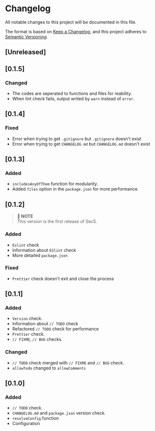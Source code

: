 # Changelog

All notable changes to this project will be documented in this file.

The format is based on [Keep a Changelog](https://keepachangelog.com/en/1.0.0/),
and this project adheres to [Semantic Versioning](https://semver.org/spec/v2.0.0.html).

## [Unreleased]

## [0.1.5]

### Changed

- The codes are seperated to functions and files for reability.
- When lint check fails, output writed by `warn` instead of `error`.

## [0.1.4]

### Fixed

- Error when trying to get `.gitignore` but `.gitignore` doesn't exist
- Error when trying to get `CHANGELOG.md` but `CHANGELOG.md` doesn't exist

## [0.1.3]

### Added

- `includesAnyOfThem` function for modularity.
- Added `files` option in the `package.json` for more performance.

## [0.1.2]

> **🎉 NOTE** <br />
> This version is the first release of Sec5.

### Added

- `Eslint` check
- Information about `ESlint` check
- More detailed `package.json`

### Fixed

- `Prettier` check doesn't exit and close the process

## [0.1.1]

### Added

- `Version` check.
- Information about `// TODO` check
- Refactored `// TODO` check for performance
- `Prettier` check.
- `// FIXME`, `// BUG` checks.

### Changed

- `// TODO` check merged with `// FIXME` and `// BUG` check.
- `allowTodo` changed to `allowComments`

## [0.1.0]

### Added

- `// TODO` check.
- `CHANGELOG.md` and `package.json` version check.
- `resolveConfig` function
- Configuration
